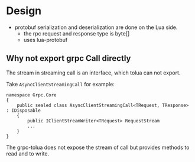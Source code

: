 # Design

* protobuf serialization and deserialization are done on the Lua side.
	+ the rpc request and response type is byte[]
	+ uses lua-protobuf
	
## Why not export grpc Call directly

The stream in streaming call is an interface, which tolua can not export.

Take `AsyncClientStreamingCall` for example:
```
namespace Grpc.Core
{
    public sealed class AsyncClientStreamingCall<TRequest, TResponse> : IDisposable
    {
        public IClientStreamWriter<TRequest> RequestStream
        ...
    }
}
```

The grpc-tolua does not expose the stream of call but provides methods to read and to write.


